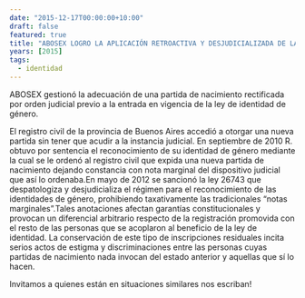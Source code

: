 ```yaml
---
date: "2015-12-17T00:00:00+10:00"
draft: false
featured: true
title: "ABOSEX‬ LOGRO LA APLICACIÓN RETROACTIVA Y DESJUDICIALIZADA DE LA LEY DE IDENTIDAD DE GÉNERO"
years: [2015]
tags:
  - identidad
---
```


ABOSEX gestionó la adecuación de una partida de nacimiento rectificada por orden judicial previo a la entrada en vigencia de la ley de identidad de género.

El registro civil de la provincia de Buenos Aires accedió a otorgar una nueva partida sin tener que acudir a la instancia judicial. En septiembre de 2010 R. obtuvo por sentencia el reconocimiento de su identidad de género mediante la cual se le ordenó al registro civil que expida una nueva partida de nacimiento dejando constancia con nota marginal del dispositivo judicial que así lo ordenaba.En mayo de 2012 se sancionó la ley 26743 que despatologiza y desjudicializa el régimen para el reconocimiento de las identidades de género, prohibiendo taxativamente las tradicionales “notas marginales”.Tales anotaciones afectan garantías constitucionales y provocan un diferencial arbitrario respecto de la registración promovida con el resto de las personas que se acoplaron al beneficio de la ley de identidad. La conservación de este tipo de inscripciones residuales incita serios actos de estigma y discriminaciones entre las personas cuyas partidas de nacimiento nada invocan del estado anterior y aquellas que sí lo hacen.

Invitamos a quienes están en situaciones similares nos escriban!